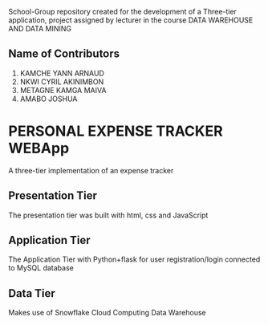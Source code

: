 School-Group repository created for the development of a Three-tier application, project assigned by lecturer in the course DATA WAREHOUSE AND DATA MINING

## Name of Contributors
1) KAMCHE YANN ARNAUD
2) NKWI CYRIL AKINIMBON
3) METAGNE KAMGA MAIVA
4) AMABO JOSHUA


# PERSONAL EXPENSE TRACKER WEBApp
A three-tier implementation of an expense tracker
## Presentation Tier
The presentation tier was built with html, css and JavaScript

## Application Tier
The Application Tier with Python+flask for user registration/login connected to MySQL database

## Data Tier
Makes use of Snowflake Cloud Computing Data Warehouse

